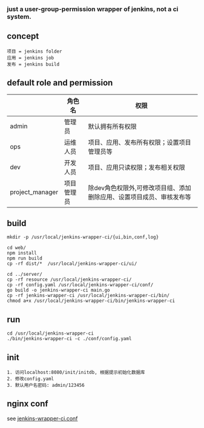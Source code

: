 ### just a user-group-permission wrapper of jenkins, not a ci system.

## concept
```
项目 = jenkins folder
应用 = jenkins job
发布 = jenkins build
```

## default role and permission

|       | 角色名  | 权限 |
| -----|  ----  | ---- | 
| admin |  管理员   | 默认拥有所有权限  |
| ops   |  运维人员  | 项目、应用、发布所有权限；设置项目管理员等  |
| dev   |  开发人员  | 项目、应用只读权限；发布相关权限 |
| project_manager  | 项目管理员  | 除dev角色权限外,可修改项目组、添加删除应用、设置项目成员、审核发布等  |


## build
```
mkdir -p /usr/local/jenkins-wrapper-ci/{ui,bin,conf,log}

cd web/
npm install
npm run build
cp -rf dist/*  /usr/local/jenkins-wrapper-ci/ui/

cd ../server/
cp -rf resource /usr/local/jenkins-wrapper-ci/
cp -rf config.yaml /usr/local/jenkins-wrapper-ci/conf/
go build -o jenkins-wrapper-ci main.go
cp -rf jenkins-wrapper-ci /usr/local/jenkins-wrapper-ci/bin/
chmod a+x /usr/local/jenkins-wrapper-ci/bin/jenkins-wrapper-ci

```

## run 
```
cd /usr/local/jenkins-wrapper-ci
./bin/jenkins-wrapper-ci -c ./conf/config.yaml
```


## init
```
1. 访问localhost:8080/init/initdb, 根据提示初始化数据库
2. 修改config.yaml
3. 默认用户名密码: admin/123456
```

## nginx conf
see [jenkins-wrapper-ci.conf ](web/nginx/conf.d/jenkins-wrapper-ci.conf)
